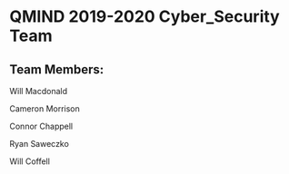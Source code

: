 # QMIND 2019-2020 Cyber_Security Team

## Team Members:
Will Macdonald

Cameron Morrison

Connor Chappell

Ryan Saweczko

Will Coffell
